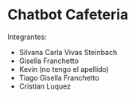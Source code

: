 # Chatbot Cafeteria

Integrantes:

- Silvana Carla Vivas Steinbach
- Gisella Franchetto
- Kevin (no tengo el apellido)
- Tiago Gisella Franchetto
- Cristian Luquez